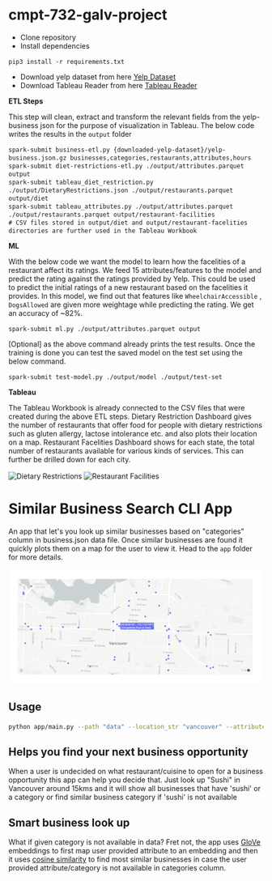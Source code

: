 # cmpt-732-galv-project

- Clone repository
- Install dependencies

```
pip3 install -r requirements.txt
```

- Download yelp dataset from here [Yelp Dataset](https://www.yelp.com/dataset/download)
- Download Tableau Reader from here [Tableau Reader](https://www.tableau.com/products/reader)

**ETL Steps**

This step will clean, extract and transform the relevant fields from the yelp-business json for the purpose of visualization in Tableau. The below code writes the results in the `output` folder
```
spark-submit business-etl.py {downloaded-yelp-dataset}/yelp-business.json.gz businesses,categories,restaurants,attributes,hours
spark-submit diet-restrictions-etl.py ./output/attributes.parquet output
spark-submit tableau_diet_restriction.py ./output/DietaryRestrictions.json ./output/restaurants.parquet output/diet
spark-submit tableau_attributes.py ./output/attributes.parquet ./output/restaurants.parquet output/restaurant-facilities
# CSV files stored in output/diet and output/restaurant-facelities directories are further used in the Tableau Workbook
```

**ML**

With the below code we want the model to learn how the facelities of a restaurant affect its ratings. We feed 15 attributes/features to the model and predict the rating against the ratings provided by Yelp. This could be used to predict the initial ratings of a new restaurant based on the facelities it provides. In this model, we find out that features like `WheelchairAccessible` , `DogsAllowed` are given more weightage while predicting the rating. We get an accuracy of ~82%.
```
spark-submit ml.py ./output/attributes.parquet output
```

[Optional] as the above command already prints the test results. Once the training is done you can test the saved model on the test set using the below command. 
```
spark-submit test-model.py ./output/model ./output/test-set
```

**Tableau**

The Tableau Workbook is already connected to the CSV files that were created during the above ETL steps. Dietary Restriction Dashboard gives the number of restaurants that offer food for people with dietary restrictions such as gluten allergy, lactose intolerance etc. and also plots their location on a map. Restaurant Facelities Dashboard shows for each state, the total number of restaurants available for various kinds of services. This can further be drilled down for each city.

<img align=center width="900" alt="Dietary Restrictions" src="https://user-images.githubusercontent.com/24526992/145533791-83ba2f08-2a1c-452d-a14a-20eb288cf2c9.png">

<img align=center width="900" alt="Restaurant Facilities" src="https://user-images.githubusercontent.com/24526992/145549977-0f2bb8e4-2660-4e5c-abdf-dce8b6febcec.png">

# Similar Business Search CLI App

An app that let's you look up similar businesses based on "categories" column in business.json data file. Once similar businesses are found it quickly plots them on a map for the user to view it. Head to the `app` folder for more details.

![When you search for Pizza in Vancouver](app/sample_output.png "Demo output")

## Usage
```bash
python app/main.py --path "data" --location_str "vancouver" --attributes "pizza" --threshold "15.0"
```

## Helps you find your next business opportunity
When a user is undecided on what restaurant/cuisine to open for a business opportunity this app can help you decide that. Just look up "Sushi" in Vancouver around 15kms and it will show all businesses that have 'sushi' or a category or find similar business category if 'sushi' is not available 

## Smart business look up
What if given category is not available in data? 
Fret not, the app uses [GloVe](https://nlp.stanford.edu/projects/glove/) embeddings to first map user provided attribute to an embedding and then it uses [cosine similarity](https://en.wikipedia.org/wiki/Cosine_similarity#Definition) to find most similar businesses in case the user provided attribute/category is not available in categories column.
